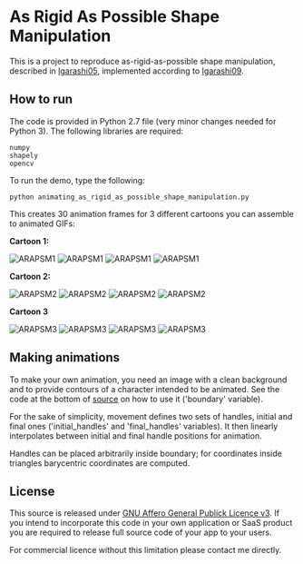 # As Rigid As Possible Shape Manipulation

This is a project to reproduce as-rigid-as-possible shape manipulation, described in [Igarashi05](documents/Igarashi-2005-ASM.pdf),
implemented according to [Igarashi09](documents/takeo_jgt09_arapFlattening.pdf).

## How to run
The code is provided in Python 2.7 file (very minor changes needed for Python 3). The following libraries are required:

    numpy
    shapely
    opencv
    
To run the demo, type the following:

    python animating_as_rigid_as_possible_shape_manipulation.py
    
This creates 30 animation frames for 3 different cartoons you can assemble to animated GIFs:

**Cartoon 1:**

![ARAPSM1](images/cartoon_7.png)
![ARAPSM1](images/example-1-wireframe.gif)
![ARAPSM1](images/example-1-wired-texture.gif)
![ARAPSM1](images/example-1.gif)

**Cartoon 2:**

![ARAPSM2](images/cartoon_4_.png)
![ARAPSM2](images/example-2-wireframe.gif)
![ARAPSM2](images/example-2-wired-texture.gif)
![ARAPSM2](images/example-2.gif)

**Cartoon 3**

![ARAPSM3](images/cartoon_8.png)
![ARAPSM3](images/example-3-wireframe.gif)
![ARAPSM3](images/example-3-wired-texture.gif)
![ARAPSM3](images/example-3.gif)


## Making animations

To make your own animation, you need an image with a clean background and to provide contours
of a character intended to be animated. See the code at the bottom of [source](animating_as_rigid_as_possible_shape_manipulation.py)
on how to use it ('boundary' variable).

For the sake of simplicity, movement defines two sets of handles, initial and final ones ('initial_handles'
and 'final_handles' variables). It then linearly interpolates between initial and final handle positions for animation.

Handles can be placed arbitrarily inside boundary; for coordinates inside triangles barycentric coordinates
are computed.

## License

This source is released under [GNU Affero General Publick Licence v3](https://www.gnu.org/licenses/agpl-3.0.en.html). If
you intend to incorporate this code in your own application or SaaS product you are required to release
full source code of your app to your users.

For commercial licence without this limitation please contact me directly.
